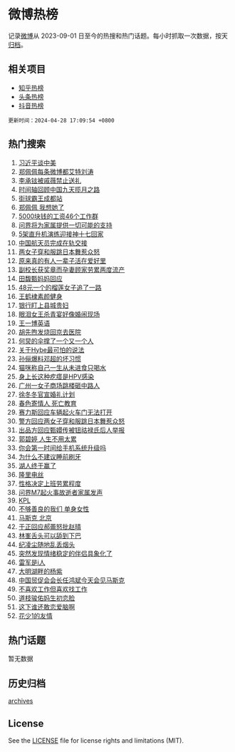 # 微博热榜

记录[微博](https://www.weibo.com)从 2023-09-01 日至今的热搜和热门话题。每小时抓取一次数据，按天[归档](archives)。

## 相关项目

- [知乎热榜](https://github.com/hotarchive/zhihu)
- [头条热榜](https://github.com/hotarchive/toutiao)
- [抖音热榜](https://github.com/hotarchive/douyin)


`更新时间：2024-04-28 17:09:54 +0800`

## 热门搜索

1. [习近平谈中美](https://m.weibo.cn/search?containerid=100103type%3D1%26t%3D10%26q%3D%23%E4%B9%A0%E8%BF%91%E5%B9%B3%E8%B0%88%E4%B8%AD%E7%BE%8E%23&stream_entry_id=51&isnewpage=1&extparam=seat%3D1%26stream_entry_id%3D51%26c_type%3D51%26dgr%3D0%26pos%3D0%26cate%3D10103%26q%3D%2523%25E4%25B9%25A0%25E8%25BF%2591%25E5%25B9%25B3%25E8%25B0%2588%25E4%25B8%25AD%25E7%25BE%258E%2523%26filter_type%3Drealtimehot%26display_time%3D1714295393%26pre_seqid%3D171429539321191330731)
1. [郑佩佩每条微博都艾特刘涛](https://m.weibo.cn/search?containerid=100103type%3D1%26t%3D10%26q%3D%E9%83%91%E4%BD%A9%E4%BD%A9%E6%AF%8F%E6%9D%A1%E5%BE%AE%E5%8D%9A%E9%83%BD%E8%89%BE%E7%89%B9%E5%88%98%E6%B6%9B&stream_entry_id=31&isnewpage=1&extparam=seat%3D1%26stream_entry_id%3D31%26realpos%3D1%26band_rank%3D1%26filter_type%3Drealtimehot%26c_type%3D31%26dgr%3D0%26flag%3D2%26pos%3D0%26cate%3D5001%26lcate%3D5001%26q%3D%25E9%2583%2591%25E4%25BD%25A9%25E4%25BD%25A9%25E6%25AF%258F%25E6%259D%25A1%25E5%25BE%25AE%25E5%258D%259A%25E9%2583%25BD%25E8%2589%25BE%25E7%2589%25B9%25E5%2588%2598%25E6%25B6%259B%26display_time%3D1714295393%26pre_seqid%3D171429539321191330731)
1. [李承铉被戚薇禁止送礼](https://m.weibo.cn/search?containerid=100103type%3D1%26t%3D10%26q%3D%23%E6%9D%8E%E6%89%BF%E9%93%89%E8%A2%AB%E6%88%9A%E8%96%87%E7%A6%81%E6%AD%A2%E9%80%81%E7%A4%BC%23&stream_entry_id=31&isnewpage=1&extparam=seat%3D1%26stream_entry_id%3D31%26realpos%3D2%26band_rank%3D2%26filter_type%3Drealtimehot%26c_type%3D31%26dgr%3D0%26flag%3D2%26pos%3D1%26cate%3D5001%26lcate%3D5001%26q%3D%2523%25E6%259D%258E%25E6%2589%25BF%25E9%2593%2589%25E8%25A2%25AB%25E6%2588%259A%25E8%2596%2587%25E7%25A6%2581%25E6%25AD%25A2%25E9%2580%2581%25E7%25A4%25BC%2523%26display_time%3D1714295393%26pre_seqid%3D171429539321191330731)
1. [时间轴回顾中国九天揽月之路](https://m.weibo.cn/search?containerid=100103type%3D1%26t%3D10%26q%3D%23%E6%97%B6%E9%97%B4%E8%BD%B4%E5%9B%9E%E9%A1%BE%E4%B8%AD%E5%9B%BD%E4%B9%9D%E5%A4%A9%E6%8F%BD%E6%9C%88%E4%B9%8B%E8%B7%AF%23&stream_entry_id=31&isnewpage=1&extparam=seat%3D1%26stream_entry_id%3D31%26realpos%3D3%26band_rank%3D3%26filter_type%3Drealtimehot%26c_type%3D31%26dgr%3D0%26flag%3D1%26pos%3D2%26cate%3D5001%26lcate%3D5001%26q%3D%2523%25E6%2597%25B6%25E9%2597%25B4%25E8%25BD%25B4%25E5%259B%259E%25E9%25A1%25BE%25E4%25B8%25AD%25E5%259B%25BD%25E4%25B9%259D%25E5%25A4%25A9%25E6%258F%25BD%25E6%259C%2588%25E4%25B9%258B%25E8%25B7%25AF%2523%26display_time%3D1714295393%26pre_seqid%3D171429539321191330731)
1. [街球霸王成都站](https://m.weibo.cn/search?containerid=100103type%3D1%26t%3D10%26q%3D%23%E8%A1%97%E7%90%83%E9%9C%B8%E7%8E%8B%E6%88%90%E9%83%BD%E7%AB%99%23&stream_entry_id=31&isnewpage=1&extparam=seat%3D1%26topic_ad%3D1%26lcate%3D5001%26dgr%3D0%26band_rank%3D4%26q%3D%2523%25E8%25A1%2597%25E7%2590%2583%25E9%259C%25B8%25E7%258E%258B%25E6%2588%2590%25E9%2583%25BD%25E7%25AB%2599%2523%26is_ad_pos%3D1%26adid%3D232611%26filter_type%3Drealtimehot%26pos%3D3%26cate%3D5001%26c_type%3D31%26stream_entry_id%3D31%26display_time%3D1714295393%26pre_seqid%3D171429539321191330731)
1. [郑佩佩 我想她了](https://m.weibo.cn/search?containerid=100103type%3D1%26t%3D10%26q%3D%E9%83%91%E4%BD%A9%E4%BD%A9+%E6%88%91%E6%83%B3%E5%A5%B9%E4%BA%86&stream_entry_id=31&isnewpage=1&extparam=seat%3D1%26stream_entry_id%3D31%26realpos%3D4%26band_rank%3D4%26filter_type%3Drealtimehot%26c_type%3D31%26dgr%3D0%26flag%3D1%26pos%3D4%26cate%3D5001%26lcate%3D5001%26q%3D%25E9%2583%2591%25E4%25BD%25A9%25E4%25BD%25A9%2520%25E6%2588%2591%25E6%2583%25B3%25E5%25A5%25B9%25E4%25BA%2586%26display_time%3D1714295393%26pre_seqid%3D171429539321191330731)
1. [5000块钱的工资46个工作群](https://m.weibo.cn/search?containerid=100103type%3D1%26t%3D10%26q%3D%235000%E5%9D%97%E9%92%B1%E7%9A%84%E5%B7%A5%E8%B5%8446%E4%B8%AA%E5%B7%A5%E4%BD%9C%E7%BE%A4%23&stream_entry_id=31&isnewpage=1&extparam=seat%3D1%26stream_entry_id%3D31%26realpos%3D5%26band_rank%3D5%26filter_type%3Drealtimehot%26c_type%3D31%26dgr%3D0%26flag%3D16%26pos%3D5%26cate%3D5001%26lcate%3D5001%26q%3D%25235000%25E5%259D%2597%25E9%2592%25B1%25E7%259A%2584%25E5%25B7%25A5%25E8%25B5%258446%25E4%25B8%25AA%25E5%25B7%25A5%25E4%25BD%259C%25E7%25BE%25A4%2523%26display_time%3D1714295393%26pre_seqid%3D171429539321191330731)
1. [问界将为家属提供一切可能的支持](https://m.weibo.cn/search?containerid=100103type%3D1%26t%3D10%26q%3D%23%E9%97%AE%E7%95%8C%E5%B0%86%E4%B8%BA%E5%AE%B6%E5%B1%9E%E6%8F%90%E4%BE%9B%E4%B8%80%E5%88%87%E5%8F%AF%E8%83%BD%E7%9A%84%E6%94%AF%E6%8C%81%23&stream_entry_id=31&isnewpage=1&extparam=seat%3D1%26stream_entry_id%3D31%26realpos%3D6%26band_rank%3D6%26filter_type%3Drealtimehot%26c_type%3D31%26dgr%3D0%26flag%3D0%26pos%3D6%26cate%3D5001%26lcate%3D5001%26q%3D%2523%25E9%2597%25AE%25E7%2595%258C%25E5%25B0%2586%25E4%25B8%25BA%25E5%25AE%25B6%25E5%25B1%259E%25E6%258F%2590%25E4%25BE%259B%25E4%25B8%2580%25E5%2588%2587%25E5%258F%25AF%25E8%2583%25BD%25E7%259A%2584%25E6%2594%25AF%25E6%258C%2581%2523%26display_time%3D1714295393%26pre_seqid%3D171429539321191330731)
1. [5架直升机演练迎接神十七回家](https://m.weibo.cn/search?containerid=100103type%3D1%26t%3D10%26q%3D%235%E6%9E%B6%E7%9B%B4%E5%8D%87%E6%9C%BA%E6%BC%94%E7%BB%83%E8%BF%8E%E6%8E%A5%E7%A5%9E%E5%8D%81%E4%B8%83%E5%9B%9E%E5%AE%B6%23&stream_entry_id=31&isnewpage=1&extparam=seat%3D1%26stream_entry_id%3D31%26realpos%3D7%26band_rank%3D7%26filter_type%3Drealtimehot%26c_type%3D31%26dgr%3D0%26flag%3D1%26pos%3D7%26cate%3D5001%26lcate%3D5001%26q%3D%25235%25E6%259E%25B6%25E7%259B%25B4%25E5%258D%2587%25E6%259C%25BA%25E6%25BC%2594%25E7%25BB%2583%25E8%25BF%258E%25E6%258E%25A5%25E7%25A5%259E%25E5%258D%2581%25E4%25B8%2583%25E5%259B%259E%25E5%25AE%25B6%2523%26display_time%3D1714295393%26pre_seqid%3D171429539321191330731)
1. [中国航天员完成在轨交接](https://m.weibo.cn/search?containerid=100103type%3D1%26t%3D10%26q%3D%23%E4%B8%AD%E5%9B%BD%E8%88%AA%E5%A4%A9%E5%91%98%E5%AE%8C%E6%88%90%E5%9C%A8%E8%BD%A8%E4%BA%A4%E6%8E%A5%23&stream_entry_id=31&isnewpage=1&extparam=seat%3D1%26stream_entry_id%3D31%26realpos%3D8%26band_rank%3D8%26filter_type%3Drealtimehot%26c_type%3D31%26dgr%3D0%26flag%3D1%26pos%3D8%26cate%3D5001%26lcate%3D5001%26q%3D%2523%25E4%25B8%25AD%25E5%259B%25BD%25E8%2588%25AA%25E5%25A4%25A9%25E5%2591%2598%25E5%25AE%258C%25E6%2588%2590%25E5%259C%25A8%25E8%25BD%25A8%25E4%25BA%25A4%25E6%258E%25A5%2523%26display_time%3D1714295393%26pre_seqid%3D171429539321191330731)
1. [两女子穿和服跳日本舞惹众怒](https://m.weibo.cn/search?containerid=100103type%3D1%26t%3D10%26q%3D%23%E4%B8%A4%E5%A5%B3%E5%AD%90%E7%A9%BF%E5%92%8C%E6%9C%8D%E8%B7%B3%E6%97%A5%E6%9C%AC%E8%88%9E%E6%83%B9%E4%BC%97%E6%80%92%23&stream_entry_id=31&isnewpage=1&extparam=seat%3D1%26stream_entry_id%3D31%26realpos%3D9%26band_rank%3D9%26filter_type%3Drealtimehot%26c_type%3D31%26dgr%3D0%26flag%3D0%26pos%3D9%26cate%3D5001%26lcate%3D5001%26q%3D%2523%25E4%25B8%25A4%25E5%25A5%25B3%25E5%25AD%2590%25E7%25A9%25BF%25E5%2592%258C%25E6%259C%258D%25E8%25B7%25B3%25E6%2597%25A5%25E6%259C%25AC%25E8%2588%259E%25E6%2583%25B9%25E4%25BC%2597%25E6%2580%2592%2523%26display_time%3D1714295393%26pre_seqid%3D171429539321191330731)
1. [原来真的有人一辈子活在爱好里](https://m.weibo.cn/search?containerid=100103type%3D1%26t%3D10%26q%3D%23%E5%8E%9F%E6%9D%A5%E7%9C%9F%E7%9A%84%E6%9C%89%E4%BA%BA%E4%B8%80%E8%BE%88%E5%AD%90%E6%B4%BB%E5%9C%A8%E7%88%B1%E5%A5%BD%E9%87%8C%23&stream_entry_id=31&isnewpage=1&extparam=seat%3D1%26stream_entry_id%3D31%26realpos%3D10%26band_rank%3D10%26filter_type%3Drealtimehot%26c_type%3D31%26dgr%3D0%26flag%3D32768%26pos%3D10%26cate%3D5001%26lcate%3D5001%26q%3D%2523%25E5%258E%259F%25E6%259D%25A5%25E7%259C%259F%25E7%259A%2584%25E6%259C%2589%25E4%25BA%25BA%25E4%25B8%2580%25E8%25BE%2588%25E5%25AD%2590%25E6%25B4%25BB%25E5%259C%25A8%25E7%2588%25B1%25E5%25A5%25BD%25E9%2587%258C%2523%26display_time%3D1714295393%26pre_seqid%3D171429539321191330731)
1. [副校长获奖章而孕妻顾家劳累两度流产](https://m.weibo.cn/search?containerid=100103type%3D1%26t%3D10%26q%3D%23%E5%89%AF%E6%A0%A1%E9%95%BF%E8%8E%B7%E5%A5%96%E7%AB%A0%E8%80%8C%E5%AD%95%E5%A6%BB%E9%A1%BE%E5%AE%B6%E5%8A%B3%E7%B4%AF%E4%B8%A4%E5%BA%A6%E6%B5%81%E4%BA%A7%23&stream_entry_id=31&isnewpage=1&extparam=seat%3D1%26stream_entry_id%3D31%26realpos%3D11%26band_rank%3D11%26filter_type%3Drealtimehot%26c_type%3D31%26dgr%3D0%26flag%3D0%26pos%3D11%26cate%3D5001%26lcate%3D5001%26q%3D%2523%25E5%2589%25AF%25E6%25A0%25A1%25E9%2595%25BF%25E8%258E%25B7%25E5%25A5%2596%25E7%25AB%25A0%25E8%2580%258C%25E5%25AD%2595%25E5%25A6%25BB%25E9%25A1%25BE%25E5%25AE%25B6%25E5%258A%25B3%25E7%25B4%25AF%25E4%25B8%25A4%25E5%25BA%25A6%25E6%25B5%2581%25E4%25BA%25A7%2523%26display_time%3D1714295393%26pre_seqid%3D171429539321191330731)
1. [田馥甄妈妈回应](https://m.weibo.cn/search?containerid=100103type%3D1%26t%3D10%26q%3D%23%E7%94%B0%E9%A6%A5%E7%94%84%E5%A6%88%E5%A6%88%E5%9B%9E%E5%BA%94%23&stream_entry_id=31&isnewpage=1&extparam=seat%3D1%26stream_entry_id%3D31%26realpos%3D12%26band_rank%3D12%26filter_type%3Drealtimehot%26c_type%3D31%26dgr%3D0%26flag%3D2%26pos%3D12%26cate%3D5001%26lcate%3D5001%26q%3D%2523%25E7%2594%25B0%25E9%25A6%25A5%25E7%2594%2584%25E5%25A6%2588%25E5%25A6%2588%25E5%259B%259E%25E5%25BA%2594%2523%26display_time%3D1714295393%26pre_seqid%3D171429539321191330731)
1. [48元一个的榴莲女子追了一路](https://m.weibo.cn/search?containerid=100103type%3D1%26t%3D10%26q%3D%2348%E5%85%83%E4%B8%80%E4%B8%AA%E7%9A%84%E6%A6%B4%E8%8E%B2%E5%A5%B3%E5%AD%90%E8%BF%BD%E4%BA%86%E4%B8%80%E8%B7%AF%23&stream_entry_id=31&isnewpage=1&extparam=seat%3D1%26stream_entry_id%3D31%26realpos%3D13%26band_rank%3D13%26filter_type%3Drealtimehot%26c_type%3D31%26dgr%3D0%26flag%3D0%26pos%3D13%26cate%3D5001%26lcate%3D5001%26q%3D%252348%25E5%2585%2583%25E4%25B8%2580%25E4%25B8%25AA%25E7%259A%2584%25E6%25A6%25B4%25E8%258E%25B2%25E5%25A5%25B3%25E5%25AD%2590%25E8%25BF%25BD%25E4%25BA%2586%25E4%25B8%2580%25E8%25B7%25AF%2523%26display_time%3D1714295393%26pre_seqid%3D171429539321191330731)
1. [王鹤棣素颜健身](https://m.weibo.cn/search?containerid=100103type%3D1%26t%3D10%26q%3D%23%E7%8E%8B%E9%B9%A4%E6%A3%A3%E7%B4%A0%E9%A2%9C%E5%81%A5%E8%BA%AB%23&stream_entry_id=31&isnewpage=1&extparam=seat%3D1%26stream_entry_id%3D31%26realpos%3D14%26band_rank%3D14%26filter_type%3Drealtimehot%26c_type%3D31%26dgr%3D0%26flag%3D1%26pos%3D14%26cate%3D5001%26lcate%3D5001%26q%3D%2523%25E7%258E%258B%25E9%25B9%25A4%25E6%25A3%25A3%25E7%25B4%25A0%25E9%25A2%259C%25E5%2581%25A5%25E8%25BA%25AB%2523%26display_time%3D1714295393%26pre_seqid%3D171429539321191330731)
1. [银行盯上县城贵妇](https://m.weibo.cn/search?containerid=100103type%3D1%26t%3D10%26q%3D%23%E9%93%B6%E8%A1%8C%E7%9B%AF%E4%B8%8A%E5%8E%BF%E5%9F%8E%E8%B4%B5%E5%A6%87%23&stream_entry_id=31&isnewpage=1&extparam=seat%3D1%26stream_entry_id%3D31%26realpos%3D15%26band_rank%3D15%26filter_type%3Drealtimehot%26c_type%3D31%26dgr%3D0%26flag%3D1%26pos%3D15%26cate%3D5001%26lcate%3D5001%26q%3D%2523%25E9%2593%25B6%25E8%25A1%258C%25E7%259B%25AF%25E4%25B8%258A%25E5%258E%25BF%25E5%259F%258E%25E8%25B4%25B5%25E5%25A6%2587%2523%26display_time%3D1714295393%26pre_seqid%3D171429539321191330731)
1. [眼泪女王杀青宴好像婚闹现场](https://m.weibo.cn/search?containerid=100103type%3D1%26t%3D10%26q%3D%23%E7%9C%BC%E6%B3%AA%E5%A5%B3%E7%8E%8B%E6%9D%80%E9%9D%92%E5%AE%B4%E5%A5%BD%E5%83%8F%E5%A9%9A%E9%97%B9%E7%8E%B0%E5%9C%BA%23&stream_entry_id=31&isnewpage=1&extparam=seat%3D1%26stream_entry_id%3D31%26realpos%3D16%26band_rank%3D16%26filter_type%3Drealtimehot%26c_type%3D31%26dgr%3D0%26flag%3D1%26pos%3D16%26cate%3D5001%26lcate%3D5001%26q%3D%2523%25E7%259C%25BC%25E6%25B3%25AA%25E5%25A5%25B3%25E7%258E%258B%25E6%259D%2580%25E9%259D%2592%25E5%25AE%25B4%25E5%25A5%25BD%25E5%2583%258F%25E5%25A9%259A%25E9%2597%25B9%25E7%258E%25B0%25E5%259C%25BA%2523%26display_time%3D1714295393%26pre_seqid%3D171429539321191330731)
1. [王一博英语](https://m.weibo.cn/search?containerid=100103type%3D1%26t%3D10%26q%3D%E7%8E%8B%E4%B8%80%E5%8D%9A%E8%8B%B1%E8%AF%AD&stream_entry_id=31&isnewpage=1&extparam=seat%3D1%26stream_entry_id%3D31%26realpos%3D17%26band_rank%3D17%26filter_type%3Drealtimehot%26c_type%3D31%26dgr%3D0%26flag%3D0%26pos%3D17%26cate%3D5001%26lcate%3D5001%26q%3D%25E7%258E%258B%25E4%25B8%2580%25E5%258D%259A%25E8%258B%25B1%25E8%25AF%25AD%26display_time%3D1714295393%26pre_seqid%3D171429539321191330731)
1. [胡先煦发烧回京去医院](https://m.weibo.cn/search?containerid=100103type%3D1%26t%3D10%26q%3D%23%E8%83%A1%E5%85%88%E7%85%A6%E5%8F%91%E7%83%A7%E5%9B%9E%E4%BA%AC%E5%8E%BB%E5%8C%BB%E9%99%A2%23&stream_entry_id=31&isnewpage=1&extparam=seat%3D1%26stream_entry_id%3D31%26realpos%3D18%26band_rank%3D18%26filter_type%3Drealtimehot%26c_type%3D31%26dgr%3D0%26flag%3D0%26pos%3D18%26cate%3D5001%26lcate%3D5001%26q%3D%2523%25E8%2583%25A1%25E5%2585%2588%25E7%2585%25A6%25E5%258F%2591%25E7%2583%25A7%25E5%259B%259E%25E4%25BA%25AC%25E5%258E%25BB%25E5%258C%25BB%25E9%2599%25A2%2523%26display_time%3D1714295393%26pre_seqid%3D171429539321191330731)
1. [何炅的伞撑了一个又一个人](https://m.weibo.cn/search?containerid=100103type%3D1%26t%3D10%26q%3D%23%E4%BD%95%E7%82%85%E7%9A%84%E4%BC%9E%E6%92%91%E4%BA%86%E4%B8%80%E4%B8%AA%E5%8F%88%E4%B8%80%E4%B8%AA%E4%BA%BA%23&stream_entry_id=31&isnewpage=1&extparam=seat%3D1%26stream_entry_id%3D31%26realpos%3D19%26band_rank%3D19%26filter_type%3Drealtimehot%26c_type%3D31%26dgr%3D0%26flag%3D2%26pos%3D19%26cate%3D5001%26lcate%3D5001%26q%3D%2523%25E4%25BD%2595%25E7%2582%2585%25E7%259A%2584%25E4%25BC%259E%25E6%2592%2591%25E4%25BA%2586%25E4%25B8%2580%25E4%25B8%25AA%25E5%258F%2588%25E4%25B8%2580%25E4%25B8%25AA%25E4%25BA%25BA%2523%26display_time%3D1714295393%26pre_seqid%3D171429539321191330731)
1. [关于Hybe最可怕的说法](https://m.weibo.cn/search?containerid=100103type%3D1%26t%3D10%26q%3D%23%E5%85%B3%E4%BA%8EHybe%E6%9C%80%E5%8F%AF%E6%80%95%E7%9A%84%E8%AF%B4%E6%B3%95%23&stream_entry_id=31&isnewpage=1&extparam=seat%3D1%26stream_entry_id%3D31%26realpos%3D20%26band_rank%3D20%26filter_type%3Drealtimehot%26c_type%3D31%26dgr%3D0%26flag%3D0%26pos%3D20%26cate%3D5001%26lcate%3D5001%26q%3D%2523%25E5%2585%25B3%25E4%25BA%258EHybe%25E6%259C%2580%25E5%258F%25AF%25E6%2580%2595%25E7%259A%2584%25E8%25AF%25B4%25E6%25B3%2595%2523%26display_time%3D1714295393%26pre_seqid%3D171429539321191330731)
1. [孙俪爆料邓超的坏习惯](https://m.weibo.cn/search?containerid=100103type%3D1%26t%3D10%26q%3D%23%E5%AD%99%E4%BF%AA%E7%88%86%E6%96%99%E9%82%93%E8%B6%85%E7%9A%84%E5%9D%8F%E4%B9%A0%E6%83%AF%23&stream_entry_id=31&isnewpage=1&extparam=seat%3D1%26stream_entry_id%3D31%26realpos%3D21%26band_rank%3D21%26filter_type%3Drealtimehot%26c_type%3D31%26dgr%3D0%26flag%3D1%26pos%3D21%26cate%3D5001%26lcate%3D5001%26q%3D%2523%25E5%25AD%2599%25E4%25BF%25AA%25E7%2588%2586%25E6%2596%2599%25E9%2582%2593%25E8%25B6%2585%25E7%259A%2584%25E5%259D%258F%25E4%25B9%25A0%25E6%2583%25AF%2523%26display_time%3D1714295393%26pre_seqid%3D171429539321191330731)
1. [猫咪称自己一生从未进食只喝水](https://m.weibo.cn/search?containerid=100103type%3D1%26t%3D10%26q%3D%23%E7%8C%AB%E5%92%AA%E7%A7%B0%E8%87%AA%E5%B7%B1%E4%B8%80%E7%94%9F%E4%BB%8E%E6%9C%AA%E8%BF%9B%E9%A3%9F%E5%8F%AA%E5%96%9D%E6%B0%B4%23&stream_entry_id=31&isnewpage=1&extparam=seat%3D1%26stream_entry_id%3D31%26realpos%3D22%26band_rank%3D22%26filter_type%3Drealtimehot%26c_type%3D31%26dgr%3D0%26flag%3D1%26pos%3D22%26cate%3D5001%26lcate%3D5001%26q%3D%2523%25E7%258C%25AB%25E5%2592%25AA%25E7%25A7%25B0%25E8%2587%25AA%25E5%25B7%25B1%25E4%25B8%2580%25E7%2594%259F%25E4%25BB%258E%25E6%259C%25AA%25E8%25BF%259B%25E9%25A3%259F%25E5%258F%25AA%25E5%2596%259D%25E6%25B0%25B4%2523%26display_time%3D1714295393%26pre_seqid%3D171429539321191330731)
1. [身上长这种疙瘩是HPV感染](https://m.weibo.cn/search?containerid=100103type%3D1%26t%3D10%26q%3D%23%E8%BA%AB%E4%B8%8A%E9%95%BF%E8%BF%99%E7%A7%8D%E7%96%99%E7%98%A9%E6%98%AFHPV%E6%84%9F%E6%9F%93%23&stream_entry_id=31&isnewpage=1&extparam=seat%3D1%26stream_entry_id%3D31%26realpos%3D23%26band_rank%3D23%26filter_type%3Drealtimehot%26c_type%3D31%26dgr%3D0%26flag%3D0%26pos%3D23%26cate%3D5001%26lcate%3D5001%26q%3D%2523%25E8%25BA%25AB%25E4%25B8%258A%25E9%2595%25BF%25E8%25BF%2599%25E7%25A7%258D%25E7%2596%2599%25E7%2598%25A9%25E6%2598%25AFHPV%25E6%2584%259F%25E6%259F%2593%2523%26display_time%3D1714295393%26pre_seqid%3D171429539321191330731)
1. [广州一女子商场跳楼砸中路人](https://m.weibo.cn/search?containerid=100103type%3D1%26t%3D10%26q%3D%23%E5%B9%BF%E5%B7%9E%E4%B8%80%E5%A5%B3%E5%AD%90%E5%95%86%E5%9C%BA%E8%B7%B3%E6%A5%BC%E7%A0%B8%E4%B8%AD%E8%B7%AF%E4%BA%BA%23&stream_entry_id=31&isnewpage=1&extparam=seat%3D1%26stream_entry_id%3D31%26realpos%3D24%26band_rank%3D24%26filter_type%3Drealtimehot%26c_type%3D31%26dgr%3D0%26flag%3D0%26pos%3D24%26cate%3D5001%26lcate%3D5001%26q%3D%2523%25E5%25B9%25BF%25E5%25B7%259E%25E4%25B8%2580%25E5%25A5%25B3%25E5%25AD%2590%25E5%2595%2586%25E5%259C%25BA%25E8%25B7%25B3%25E6%25A5%25BC%25E7%25A0%25B8%25E4%25B8%25AD%25E8%25B7%25AF%25E4%25BA%25BA%2523%26display_time%3D1714295393%26pre_seqid%3D171429539321191330731)
1. [徐冬冬官宣婚礼计划](https://m.weibo.cn/search?containerid=100103type%3D1%26t%3D10%26q%3D%23%E5%BE%90%E5%86%AC%E5%86%AC%E5%AE%98%E5%AE%A3%E5%A9%9A%E7%A4%BC%E8%AE%A1%E5%88%92%23&stream_entry_id=31&isnewpage=1&extparam=seat%3D1%26stream_entry_id%3D31%26realpos%3D25%26band_rank%3D25%26filter_type%3Drealtimehot%26c_type%3D31%26dgr%3D0%26flag%3D1%26pos%3D25%26cate%3D5001%26lcate%3D5001%26q%3D%2523%25E5%25BE%2590%25E5%2586%25AC%25E5%2586%25AC%25E5%25AE%2598%25E5%25AE%25A3%25E5%25A9%259A%25E7%25A4%25BC%25E8%25AE%25A1%25E5%2588%2592%2523%26display_time%3D1714295393%26pre_seqid%3D171429539321191330731)
1. [春色寄情人 死亡教育](https://m.weibo.cn/search?containerid=100103type%3D1%26t%3D10%26q%3D%E6%98%A5%E8%89%B2%E5%AF%84%E6%83%85%E4%BA%BA+%E6%AD%BB%E4%BA%A1%E6%95%99%E8%82%B2&stream_entry_id=31&isnewpage=1&extparam=seat%3D1%26stream_entry_id%3D31%26realpos%3D26%26band_rank%3D26%26filter_type%3Drealtimehot%26c_type%3D31%26dgr%3D0%26flag%3D1%26pos%3D26%26cate%3D5001%26lcate%3D5001%26q%3D%25E6%2598%25A5%25E8%2589%25B2%25E5%25AF%2584%25E6%2583%2585%25E4%25BA%25BA%2520%25E6%25AD%25BB%25E4%25BA%25A1%25E6%2595%2599%25E8%2582%25B2%26display_time%3D1714295393%26pre_seqid%3D171429539321191330731)
1. [赛力斯回应车辆起火车门无法打开](https://m.weibo.cn/search?containerid=100103type%3D1%26t%3D10%26q%3D%23%E8%B5%9B%E5%8A%9B%E6%96%AF%E5%9B%9E%E5%BA%94%E8%BD%A6%E8%BE%86%E8%B5%B7%E7%81%AB%E8%BD%A6%E9%97%A8%E6%97%A0%E6%B3%95%E6%89%93%E5%BC%80%23&stream_entry_id=31&isnewpage=1&extparam=seat%3D1%26stream_entry_id%3D31%26realpos%3D27%26band_rank%3D27%26filter_type%3Drealtimehot%26c_type%3D31%26dgr%3D0%26flag%3D0%26pos%3D27%26cate%3D5001%26lcate%3D5001%26q%3D%2523%25E8%25B5%259B%25E5%258A%259B%25E6%2596%25AF%25E5%259B%259E%25E5%25BA%2594%25E8%25BD%25A6%25E8%25BE%2586%25E8%25B5%25B7%25E7%2581%25AB%25E8%25BD%25A6%25E9%2597%25A8%25E6%2597%25A0%25E6%25B3%2595%25E6%2589%2593%25E5%25BC%2580%2523%26display_time%3D1714295393%26pre_seqid%3D171429539321191330731)
1. [警方回应两女子穿和服跳日本舞惹众怒](https://m.weibo.cn/search?containerid=100103type%3D1%26t%3D10%26q%3D%23%E8%AD%A6%E6%96%B9%E5%9B%9E%E5%BA%94%E4%B8%A4%E5%A5%B3%E5%AD%90%E7%A9%BF%E5%92%8C%E6%9C%8D%E8%B7%B3%E6%97%A5%E6%9C%AC%E8%88%9E%E6%83%B9%E4%BC%97%E6%80%92%23&stream_entry_id=31&isnewpage=1&extparam=seat%3D1%26stream_entry_id%3D31%26realpos%3D28%26band_rank%3D28%26filter_type%3Drealtimehot%26c_type%3D31%26dgr%3D0%26flag%3D1%26pos%3D28%26cate%3D5001%26lcate%3D5001%26q%3D%2523%25E8%25AD%25A6%25E6%2596%25B9%25E5%259B%259E%25E5%25BA%2594%25E4%25B8%25A4%25E5%25A5%25B3%25E5%25AD%2590%25E7%25A9%25BF%25E5%2592%258C%25E6%259C%258D%25E8%25B7%25B3%25E6%2597%25A5%25E6%259C%25AC%25E8%2588%259E%25E6%2583%25B9%25E4%25BC%2597%25E6%2580%2592%2523%26display_time%3D1714295393%26pre_seqid%3D171429539321191330731)
1. [出品方回应甄嬛传被钮祜禄氏后人举报](https://m.weibo.cn/search?containerid=100103type%3D1%26t%3D10%26q%3D%23%E5%87%BA%E5%93%81%E6%96%B9%E5%9B%9E%E5%BA%94%E7%94%84%E5%AC%9B%E4%BC%A0%E8%A2%AB%E9%92%AE%E7%A5%9C%E7%A6%84%E6%B0%8F%E5%90%8E%E4%BA%BA%E4%B8%BE%E6%8A%A5%23&stream_entry_id=31&isnewpage=1&extparam=seat%3D1%26stream_entry_id%3D31%26realpos%3D29%26band_rank%3D29%26filter_type%3Drealtimehot%26c_type%3D31%26dgr%3D0%26flag%3D1%26pos%3D29%26cate%3D5001%26lcate%3D5001%26q%3D%2523%25E5%2587%25BA%25E5%2593%2581%25E6%2596%25B9%25E5%259B%259E%25E5%25BA%2594%25E7%2594%2584%25E5%25AC%259B%25E4%25BC%25A0%25E8%25A2%25AB%25E9%2592%25AE%25E7%25A5%259C%25E7%25A6%2584%25E6%25B0%258F%25E5%2590%258E%25E4%25BA%25BA%25E4%25B8%25BE%25E6%258A%25A5%2523%26display_time%3D1714295393%26pre_seqid%3D171429539321191330731)
1. [郭碧婷 人生不用太累](https://m.weibo.cn/search?containerid=100103type%3D1%26t%3D10%26q%3D%E9%83%AD%E7%A2%A7%E5%A9%B7+%E4%BA%BA%E7%94%9F%E4%B8%8D%E7%94%A8%E5%A4%AA%E7%B4%AF&stream_entry_id=31&isnewpage=1&extparam=seat%3D1%26stream_entry_id%3D31%26realpos%3D30%26band_rank%3D30%26filter_type%3Drealtimehot%26c_type%3D31%26dgr%3D0%26flag%3D0%26pos%3D30%26cate%3D5001%26lcate%3D5001%26q%3D%25E9%2583%25AD%25E7%25A2%25A7%25E5%25A9%25B7%2520%25E4%25BA%25BA%25E7%2594%259F%25E4%25B8%258D%25E7%2594%25A8%25E5%25A4%25AA%25E7%25B4%25AF%26display_time%3D1714295393%26pre_seqid%3D171429539321191330731)
1. [你会第一时间给手机系统升级吗](https://m.weibo.cn/search?containerid=100103type%3D1%26t%3D10%26q%3D%23%E4%BD%A0%E4%BC%9A%E7%AC%AC%E4%B8%80%E6%97%B6%E9%97%B4%E7%BB%99%E6%89%8B%E6%9C%BA%E7%B3%BB%E7%BB%9F%E5%8D%87%E7%BA%A7%E5%90%97%23&stream_entry_id=31&isnewpage=1&extparam=seat%3D1%26stream_entry_id%3D31%26realpos%3D31%26band_rank%3D31%26filter_type%3Drealtimehot%26dgr%3D0%26c_type%3D31%26adid%3D234709%26flag%3D0%26pos%3D31%26cate%3D5001%26lcate%3D5001%26q%3D%2523%25E4%25BD%25A0%25E4%25BC%259A%25E7%25AC%25AC%25E4%25B8%2580%25E6%2597%25B6%25E9%2597%25B4%25E7%25BB%2599%25E6%2589%258B%25E6%259C%25BA%25E7%25B3%25BB%25E7%25BB%259F%25E5%258D%2587%25E7%25BA%25A7%25E5%2590%2597%2523%26display_time%3D1714295393%26pre_seqid%3D171429539321191330731)
1. [为什么不建议睡前刷牙](https://m.weibo.cn/search?containerid=100103type%3D1%26t%3D10%26q%3D%23%E4%B8%BA%E4%BB%80%E4%B9%88%E4%B8%8D%E5%BB%BA%E8%AE%AE%E7%9D%A1%E5%89%8D%E5%88%B7%E7%89%99%23&stream_entry_id=31&isnewpage=1&extparam=seat%3D1%26stream_entry_id%3D31%26realpos%3D32%26band_rank%3D32%26filter_type%3Drealtimehot%26c_type%3D31%26dgr%3D0%26flag%3D0%26pos%3D32%26cate%3D5001%26lcate%3D5001%26q%3D%2523%25E4%25B8%25BA%25E4%25BB%2580%25E4%25B9%2588%25E4%25B8%258D%25E5%25BB%25BA%25E8%25AE%25AE%25E7%259D%25A1%25E5%2589%258D%25E5%2588%25B7%25E7%2589%2599%2523%26display_time%3D1714295393%26pre_seqid%3D171429539321191330731)
1. [湖人终于赢了](https://m.weibo.cn/search?containerid=100103type%3D1%26t%3D10%26q%3D%E6%B9%96%E4%BA%BA%E7%BB%88%E4%BA%8E%E8%B5%A2%E4%BA%86&stream_entry_id=31&isnewpage=1&extparam=seat%3D1%26stream_entry_id%3D31%26realpos%3D33%26band_rank%3D33%26filter_type%3Drealtimehot%26c_type%3D31%26dgr%3D0%26flag%3D1%26pos%3D33%26cate%3D5001%26lcate%3D5001%26q%3D%25E6%25B9%2596%25E4%25BA%25BA%25E7%25BB%2588%25E4%25BA%258E%25E8%25B5%25A2%25E4%25BA%2586%26display_time%3D1714295393%26pre_seqid%3D171429539321191330731)
1. [隆里电丝](https://m.weibo.cn/search?containerid=100103type%3D1%26t%3D10%26q%3D%E9%9A%86%E9%87%8C%E7%94%B5%E4%B8%9D&stream_entry_id=31&isnewpage=1&extparam=seat%3D1%26stream_entry_id%3D31%26realpos%3D34%26band_rank%3D34%26filter_type%3Drealtimehot%26c_type%3D31%26dgr%3D0%26flag%3D1%26pos%3D34%26cate%3D5001%26lcate%3D5001%26q%3D%25E9%259A%2586%25E9%2587%258C%25E7%2594%25B5%25E4%25B8%259D%26display_time%3D1714295393%26pre_seqid%3D171429539321191330731)
1. [性格决定上班劳累程度](https://m.weibo.cn/search?containerid=100103type%3D1%26t%3D10%26q%3D%23%E6%80%A7%E6%A0%BC%E5%86%B3%E5%AE%9A%E4%B8%8A%E7%8F%AD%E5%8A%B3%E7%B4%AF%E7%A8%8B%E5%BA%A6%23&stream_entry_id=31&isnewpage=1&extparam=seat%3D1%26stream_entry_id%3D31%26realpos%3D35%26band_rank%3D35%26filter_type%3Drealtimehot%26c_type%3D31%26dgr%3D0%26flag%3D0%26pos%3D35%26cate%3D5001%26lcate%3D5001%26q%3D%2523%25E6%2580%25A7%25E6%25A0%25BC%25E5%2586%25B3%25E5%25AE%259A%25E4%25B8%258A%25E7%258F%25AD%25E5%258A%25B3%25E7%25B4%25AF%25E7%25A8%258B%25E5%25BA%25A6%2523%26display_time%3D1714295393%26pre_seqid%3D171429539321191330731)
1. [问界M7起火事故逝者家属发声](https://m.weibo.cn/search?containerid=100103type%3D1%26t%3D10%26q%3D%23%E9%97%AE%E7%95%8CM7%E8%B5%B7%E7%81%AB%E4%BA%8B%E6%95%85%E9%80%9D%E8%80%85%E5%AE%B6%E5%B1%9E%E5%8F%91%E5%A3%B0%23&stream_entry_id=31&isnewpage=1&extparam=seat%3D1%26stream_entry_id%3D31%26realpos%3D36%26band_rank%3D36%26filter_type%3Drealtimehot%26c_type%3D31%26dgr%3D0%26flag%3D0%26pos%3D36%26cate%3D5001%26lcate%3D5001%26q%3D%2523%25E9%2597%25AE%25E7%2595%258CM7%25E8%25B5%25B7%25E7%2581%25AB%25E4%25BA%258B%25E6%2595%2585%25E9%2580%259D%25E8%2580%2585%25E5%25AE%25B6%25E5%25B1%259E%25E5%258F%2591%25E5%25A3%25B0%2523%26display_time%3D1714295393%26pre_seqid%3D171429539321191330731)
1. [KPL](https://m.weibo.cn/search?containerid=100103type%3D1%26t%3D10%26q%3DKPL&stream_entry_id=31&isnewpage=1&extparam=seat%3D1%26stream_entry_id%3D31%26realpos%3D37%26band_rank%3D37%26filter_type%3Drealtimehot%26c_type%3D31%26dgr%3D0%26flag%3D1%26pos%3D37%26cate%3D5001%26lcate%3D5001%26q%3DKPL%26display_time%3D1714295393%26pre_seqid%3D171429539321191330731)
1. [不够善良的我们 单身女性](https://m.weibo.cn/search?containerid=100103type%3D1%26t%3D10%26q%3D%E4%B8%8D%E5%A4%9F%E5%96%84%E8%89%AF%E7%9A%84%E6%88%91%E4%BB%AC+%E5%8D%95%E8%BA%AB%E5%A5%B3%E6%80%A7&stream_entry_id=31&isnewpage=1&extparam=seat%3D1%26stream_entry_id%3D31%26realpos%3D38%26band_rank%3D38%26filter_type%3Drealtimehot%26c_type%3D31%26dgr%3D0%26flag%3D1%26pos%3D38%26cate%3D5001%26lcate%3D5001%26q%3D%25E4%25B8%258D%25E5%25A4%259F%25E5%2596%2584%25E8%2589%25AF%25E7%259A%2584%25E6%2588%2591%25E4%25BB%25AC%2520%25E5%258D%2595%25E8%25BA%25AB%25E5%25A5%25B3%25E6%2580%25A7%26display_time%3D1714295393%26pre_seqid%3D171429539321191330731)
1. [马斯克 北京](https://m.weibo.cn/search?containerid=100103type%3D1%26t%3D10%26q%3D%E9%A9%AC%E6%96%AF%E5%85%8B+%E5%8C%97%E4%BA%AC&stream_entry_id=31&isnewpage=1&extparam=seat%3D1%26stream_entry_id%3D31%26realpos%3D39%26band_rank%3D39%26filter_type%3Drealtimehot%26c_type%3D31%26dgr%3D0%26flag%3D0%26pos%3D39%26cate%3D5001%26lcate%3D5001%26q%3D%25E9%25A9%25AC%25E6%2596%25AF%25E5%2585%258B%2520%25E5%258C%2597%25E4%25BA%25AC%26display_time%3D1714295393%26pre_seqid%3D171429539321191330731)
1. [于正回应郝蕾怒批赵晴](https://m.weibo.cn/search?containerid=100103type%3D1%26t%3D10%26q%3D%23%E4%BA%8E%E6%AD%A3%E5%9B%9E%E5%BA%94%E9%83%9D%E8%95%BE%E6%80%92%E6%89%B9%E8%B5%B5%E6%99%B4%23&stream_entry_id=31&isnewpage=1&extparam=seat%3D1%26stream_entry_id%3D31%26realpos%3D40%26band_rank%3D40%26filter_type%3Drealtimehot%26c_type%3D31%26dgr%3D0%26flag%3D0%26pos%3D40%26cate%3D5001%26lcate%3D5001%26q%3D%2523%25E4%25BA%258E%25E6%25AD%25A3%25E5%259B%259E%25E5%25BA%2594%25E9%2583%259D%25E8%2595%25BE%25E6%2580%2592%25E6%2589%25B9%25E8%25B5%25B5%25E6%2599%25B4%2523%26display_time%3D1714295393%26pre_seqid%3D171429539321191330731)
1. [林峯舌头可以舔到下巴](https://m.weibo.cn/search?containerid=100103type%3D1%26t%3D10%26q%3D%23%E6%9E%97%E5%B3%AF%E8%88%8C%E5%A4%B4%E5%8F%AF%E4%BB%A5%E8%88%94%E5%88%B0%E4%B8%8B%E5%B7%B4%23&stream_entry_id=31&isnewpage=1&extparam=seat%3D1%26stream_entry_id%3D31%26realpos%3D41%26band_rank%3D41%26filter_type%3Drealtimehot%26c_type%3D31%26dgr%3D0%26flag%3D0%26pos%3D41%26cate%3D5001%26lcate%3D5001%26q%3D%2523%25E6%259E%2597%25E5%25B3%25AF%25E8%2588%258C%25E5%25A4%25B4%25E5%258F%25AF%25E4%25BB%25A5%25E8%2588%2594%25E5%2588%25B0%25E4%25B8%258B%25E5%25B7%25B4%2523%26display_time%3D1714295393%26pre_seqid%3D171429539321191330731)
1. [纪凌尘随地乱丢烟头](https://m.weibo.cn/search?containerid=100103type%3D1%26t%3D10%26q%3D%23%E7%BA%AA%E5%87%8C%E5%B0%98%E9%9A%8F%E5%9C%B0%E4%B9%B1%E4%B8%A2%E7%83%9F%E5%A4%B4%23&stream_entry_id=31&isnewpage=1&extparam=seat%3D1%26stream_entry_id%3D31%26realpos%3D42%26band_rank%3D42%26filter_type%3Drealtimehot%26c_type%3D31%26dgr%3D0%26flag%3D1%26pos%3D42%26cate%3D5001%26lcate%3D5001%26q%3D%2523%25E7%25BA%25AA%25E5%2587%258C%25E5%25B0%2598%25E9%259A%258F%25E5%259C%25B0%25E4%25B9%25B1%25E4%25B8%25A2%25E7%2583%259F%25E5%25A4%25B4%2523%26display_time%3D1714295393%26pre_seqid%3D171429539321191330731)
1. [突然发现情绪稳定的伴侣具象化了](https://m.weibo.cn/search?containerid=100103type%3D1%26t%3D10%26q%3D%23%E7%AA%81%E7%84%B6%E5%8F%91%E7%8E%B0%E6%83%85%E7%BB%AA%E7%A8%B3%E5%AE%9A%E7%9A%84%E4%BC%B4%E4%BE%A3%E5%85%B7%E8%B1%A1%E5%8C%96%E4%BA%86%23&stream_entry_id=31&isnewpage=1&extparam=seat%3D1%26stream_entry_id%3D31%26realpos%3D43%26band_rank%3D43%26filter_type%3Drealtimehot%26c_type%3D31%26dgr%3D0%26flag%3D1%26pos%3D43%26cate%3D5001%26lcate%3D5001%26q%3D%2523%25E7%25AA%2581%25E7%2584%25B6%25E5%258F%2591%25E7%258E%25B0%25E6%2583%2585%25E7%25BB%25AA%25E7%25A8%25B3%25E5%25AE%259A%25E7%259A%2584%25E4%25BC%25B4%25E4%25BE%25A3%25E5%2585%25B7%25E8%25B1%25A1%25E5%258C%2596%25E4%25BA%2586%2523%26display_time%3D1714295393%26pre_seqid%3D171429539321191330731)
1. [雷军是i人](https://m.weibo.cn/search?containerid=100103type%3D1%26t%3D10%26q%3D%23%E9%9B%B7%E5%86%9B%E6%98%AFi%E4%BA%BA%23&stream_entry_id=31&isnewpage=1&extparam=seat%3D1%26stream_entry_id%3D31%26realpos%3D44%26band_rank%3D44%26filter_type%3Drealtimehot%26c_type%3D31%26dgr%3D0%26flag%3D1%26pos%3D44%26cate%3D5001%26lcate%3D5001%26q%3D%2523%25E9%259B%25B7%25E5%2586%259B%25E6%2598%25AFi%25E4%25BA%25BA%2523%26display_time%3D1714295393%26pre_seqid%3D171429539321191330731)
1. [大明湖畔的杨紫](https://m.weibo.cn/search?containerid=100103type%3D1%26t%3D10%26q%3D%23%E5%A4%A7%E6%98%8E%E6%B9%96%E7%95%94%E7%9A%84%E6%9D%A8%E7%B4%AB%23&stream_entry_id=31&isnewpage=1&extparam=seat%3D1%26stream_entry_id%3D31%26realpos%3D45%26band_rank%3D45%26filter_type%3Drealtimehot%26c_type%3D31%26dgr%3D0%26flag%3D1%26pos%3D45%26cate%3D5001%26lcate%3D5001%26q%3D%2523%25E5%25A4%25A7%25E6%2598%258E%25E6%25B9%2596%25E7%2595%2594%25E7%259A%2584%25E6%259D%25A8%25E7%25B4%25AB%2523%26display_time%3D1714295393%26pre_seqid%3D171429539321191330731)
1. [中国贸促会会长任鸿斌今天会见马斯克](https://m.weibo.cn/search?containerid=100103type%3D1%26t%3D10%26q%3D%23%E4%B8%AD%E5%9B%BD%E8%B4%B8%E4%BF%83%E4%BC%9A%E4%BC%9A%E9%95%BF%E4%BB%BB%E9%B8%BF%E6%96%8C%E4%BB%8A%E5%A4%A9%E4%BC%9A%E8%A7%81%E9%A9%AC%E6%96%AF%E5%85%8B%23&stream_entry_id=31&isnewpage=1&extparam=seat%3D1%26stream_entry_id%3D31%26realpos%3D46%26band_rank%3D46%26filter_type%3Drealtimehot%26c_type%3D31%26dgr%3D0%26flag%3D1%26pos%3D46%26cate%3D5001%26lcate%3D5001%26q%3D%2523%25E4%25B8%25AD%25E5%259B%25BD%25E8%25B4%25B8%25E4%25BF%2583%25E4%25BC%259A%25E4%25BC%259A%25E9%2595%25BF%25E4%25BB%25BB%25E9%25B8%25BF%25E6%2596%258C%25E4%25BB%258A%25E5%25A4%25A9%25E4%25BC%259A%25E8%25A7%2581%25E9%25A9%25AC%25E6%2596%25AF%25E5%2585%258B%2523%26display_time%3D1714295393%26pre_seqid%3D171429539321191330731)
1. [不喜欢工作但喜欢找工作](https://m.weibo.cn/search?containerid=100103type%3D1%26t%3D10%26q%3D%23%E4%B8%8D%E5%96%9C%E6%AC%A2%E5%B7%A5%E4%BD%9C%E4%BD%86%E5%96%9C%E6%AC%A2%E6%89%BE%E5%B7%A5%E4%BD%9C%23&stream_entry_id=31&isnewpage=1&extparam=seat%3D1%26stream_entry_id%3D31%26realpos%3D47%26band_rank%3D47%26filter_type%3Drealtimehot%26c_type%3D31%26dgr%3D0%26flag%3D1%26pos%3D47%26cate%3D5001%26lcate%3D5001%26q%3D%2523%25E4%25B8%258D%25E5%2596%259C%25E6%25AC%25A2%25E5%25B7%25A5%25E4%25BD%259C%25E4%25BD%2586%25E5%2596%259C%25E6%25AC%25A2%25E6%2589%25BE%25E5%25B7%25A5%25E4%25BD%259C%2523%26display_time%3D1714295393%26pre_seqid%3D171429539321191330731)
1. [道枝骏佑妈生初恋脸](https://m.weibo.cn/search?containerid=100103type%3D1%26t%3D10%26q%3D%23%E9%81%93%E6%9E%9D%E9%AA%8F%E4%BD%91%E5%A6%88%E7%94%9F%E5%88%9D%E6%81%8B%E8%84%B8%23&stream_entry_id=31&isnewpage=1&extparam=seat%3D1%26stream_entry_id%3D31%26realpos%3D48%26band_rank%3D48%26filter_type%3Drealtimehot%26c_type%3D31%26dgr%3D0%26flag%3D1%26pos%3D48%26cate%3D5001%26lcate%3D5001%26q%3D%2523%25E9%2581%2593%25E6%259E%259D%25E9%25AA%258F%25E4%25BD%2591%25E5%25A6%2588%25E7%2594%259F%25E5%2588%259D%25E6%2581%258B%25E8%2584%25B8%2523%26display_time%3D1714295393%26pre_seqid%3D171429539321191330731)
1. [这下谁还敢恋爱脑啊](https://m.weibo.cn/search?containerid=100103type%3D1%26t%3D10%26q%3D%23%E8%BF%99%E4%B8%8B%E8%B0%81%E8%BF%98%E6%95%A2%E6%81%8B%E7%88%B1%E8%84%91%E5%95%8A%23&stream_entry_id=31&isnewpage=1&extparam=seat%3D1%26stream_entry_id%3D31%26realpos%3D49%26band_rank%3D49%26filter_type%3Drealtimehot%26c_type%3D31%26dgr%3D0%26flag%3D1%26pos%3D49%26cate%3D5001%26lcate%3D5001%26q%3D%2523%25E8%25BF%2599%25E4%25B8%258B%25E8%25B0%2581%25E8%25BF%2598%25E6%2595%25A2%25E6%2581%258B%25E7%2588%25B1%25E8%2584%2591%25E5%2595%258A%2523%26display_time%3D1714295393%26pre_seqid%3D171429539321191330731)
1. [花少1的友情](https://m.weibo.cn/search?containerid=100103type%3D1%26t%3D10%26q%3D%E8%8A%B1%E5%B0%911%E7%9A%84%E5%8F%8B%E6%83%85&stream_entry_id=31&isnewpage=1&extparam=seat%3D1%26stream_entry_id%3D31%26realpos%3D50%26band_rank%3D50%26filter_type%3Drealtimehot%26c_type%3D31%26dgr%3D0%26flag%3D1%26pos%3D50%26cate%3D5001%26lcate%3D5001%26q%3D%25E8%258A%25B1%25E5%25B0%25911%25E7%259A%2584%25E5%258F%258B%25E6%2583%2585%26display_time%3D1714295393%26pre_seqid%3D171429539321191330731)

## 热门话题

暂无数据

## 历史归档

[archives](archives)

## License

See the [LICENSE](LICENSE) file for license rights and limitations (MIT).
